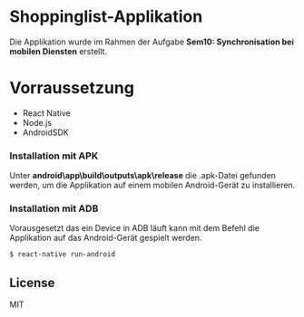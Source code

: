 # Shoppinglist-Applikation
Die Applikation wurde im Rahmen der Aufgabe  **Sem10: Synchronisation bei mobilen Diensten** erstellt.

# Vorraussetzung

  - React Native
  - Node.js
  - AndroidSDK

### Installation mit APK
Unter **android\app\build\outputs\apk\release** die .apk-Datei gefunden werden, um die Applikation auf einem mobilen Android-Gerät zu installieren.
### Installation mit ADB

Vorausgesetzt das ein Device in ADB läuft kann mit dem Befehl die Applikation auf das Android-Gerät gespielt werden.
```sh
$ react-native run-android
```

License
----

MIT
